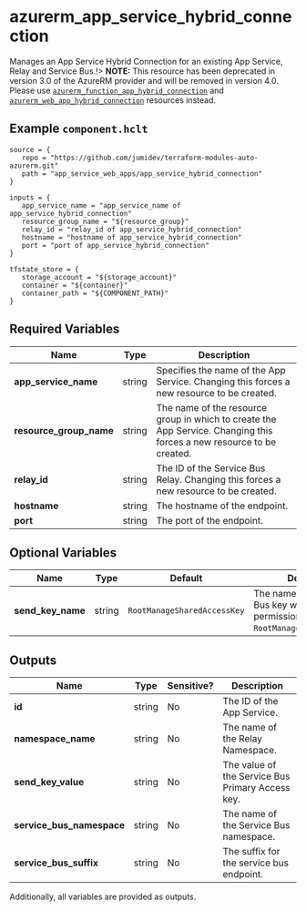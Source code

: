 # azurerm_app_service_hybrid_connection

Manages an App Service Hybrid Connection for an existing App Service, Relay and Service Bus.!> **NOTE:** This resource has been deprecated in version 3.0 of the AzureRM provider and will be removed in version 4.0. Please use [`azurerm_function_app_hybrid_connection`](https://registry.terraform.io/providers/hashicorp/azurerm/latest/docs/resources/function_app_hybrid_connection) and [`azurerm_web_app_hybrid_connection`](https://registry.terraform.io/providers/hashicorp/azurerm/latest/docs/resources/web_app_hybrid_connection) resources instead.

## Example `component.hclt`

```hcl
source = {
   repo = "https://github.com/jumidev/terraform-modules-auto-azurerm.git" 
   path = "app_service_web_apps/app_service_hybrid_connection" 
}

inputs = {
   app_service_name = "app_service_name of app_service_hybrid_connection" 
   resource_group_name = "${resource_group}" 
   relay_id = "relay_id of app_service_hybrid_connection" 
   hostname = "hostname of app_service_hybrid_connection" 
   port = "port of app_service_hybrid_connection" 
}

tfstate_store = {
   storage_account = "${storage_account}" 
   container = "${container}" 
   container_path = "${COMPONENT_PATH}" 
}

```

## Required Variables

| Name | Type |  Description |
| ---- | --------- |  ----------- |
| **app_service_name** | string |  Specifies the name of the App Service. Changing this forces a new resource to be created. | 
| **resource_group_name** | string |  The name of the resource group in which to create the App Service. Changing this forces a new resource to be created. | 
| **relay_id** | string |  The ID of the Service Bus Relay. Changing this forces a new resource to be created. | 
| **hostname** | string |  The hostname of the endpoint. | 
| **port** | string |  The port of the endpoint. | 

## Optional Variables

| Name | Type |  Default  |  Description |
| ---- | --------- |  ----------- | ----------- |
| **send_key_name** | string |  `RootManageSharedAccessKey`  |  The name of the Service Bus key which has Send permissions. Defaults to `RootManageSharedAccessKey`. | 



## Outputs

| Name | Type | Sensitive? | Description |
| ---- | ---- | --------- | --------- |
| **id** | string | No  | The ID of the App Service. | 
| **namespace_name** | string | No  | The name of the Relay Namespace. | 
| **send_key_value** | string | No  | The value of the Service Bus Primary Access key. | 
| **service_bus_namespace** | string | No  | The name of the Service Bus namespace. | 
| **service_bus_suffix** | string | No  | The suffix for the service bus endpoint. | 

Additionally, all variables are provided as outputs.
